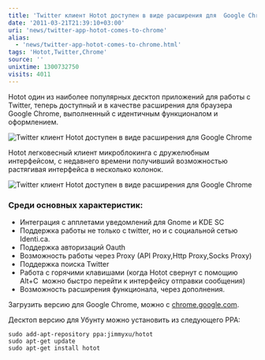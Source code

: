 ```yaml
---
title: 'Twitter клиент Hotot доступен в виде расширения для  Google Chrome'
date: '2011-03-21T21:39:10+03:00'
uri: 'news/twitter-app-hotot-comes-to-chrome'
alias: 
  - 'news/twitter-app-hotot-comes-to-chrome.html'
tags: 'Hotot,Twitter,Chrome'
source: ''
unixtime: 1300732750
visits: 4011
---
```

Hotot один из наиболее популярных десктоп приложений для работы с Twitter, теперь доступный и в качестве расширения для браузера Google Chrome, выполненный с идентичным функционалом и оформлением.

![Twitter клиент Hotot доступен в виде расширения для  Google Chrome](img/2011/03/21/21-00/2.jpg)

Hotot легковесный клиент микроблокинга с дружелюбным интерфейсом, с недавнего времени получивший возможностью растягивая интерфейса в несколько колонок.

![Twitter клиент Hotot доступен в виде расширения для  Google Chrome](img/2011/03/21/21-00/1.jpg)

### Среди основных характеристик:

*   Интеграция с апплетами уведомлений для Gnome и KDE SC
*   Поддержка работы не только с twitter, но и с социальной сетью Identi.ca.
*   Поддержка авторизаций Oauth
*   Возможность работы через Proxy (API Proxy,Http Proxy,Socks Proxy)
*   Поддержка поиска Twitter
*   Работа с горячими клавишами (когда Hotot свернут с помощию Alt+C  можно быстро перейти к интерфейсу отправки сообщения)
*   Возможность расширения функционала, через дополнения.

Загрузить версию для Google Chrome, можно с [chrome.google.com](https://chrome.google.com/webstore/detail/cnfkkfleeiooolklkgkmigodkmcopnji).

Десктоп версию для Убунту можно установить из следующего PPA:

```
sudo add-apt-repository ppa:jimmyxu/hotot
sudo apt-get update
sudo apt-get install hotot
```
